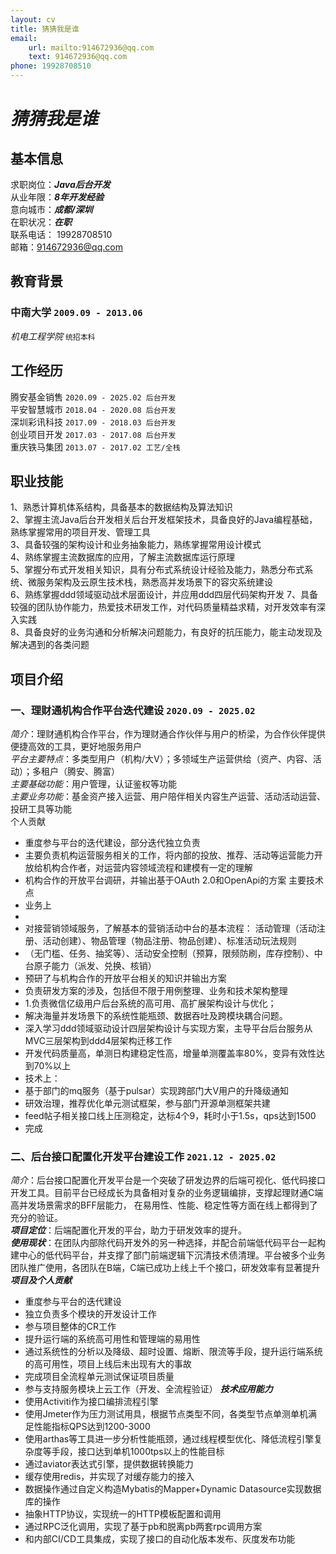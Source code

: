 ```yaml
---
layout: cv
title: 猜猜我是谁
email: 
    url: mailto:914672936@qq.com
    text: 914672936@qq.com
phone: 19928708510
---
```

# ___猜猜我是谁___


## 基本信息
求职岗位：___Java后台开发___ <br>
从业年限：___8年开发经验___ <br>
意向城市：___成都/深圳___ <br>
在职状况：___在职___ <br>
联系电话： 19928708510 <br>
邮箱：914672936@qq.com

## 教育背景

### __中南大学__  `2009.09 - 2013.06`
_机电工程学院_  `统招本科`


## 工作经历

腾安基金销售  `2020.09 - 2025.02 后台开发` <br>
平安智慧城市  `2018.04 - 2020.08 后台开发` <br>
深圳彩讯科技  `2017.09 - 2018.03 后台开发` <br>
创业项目开发  `2017.03 - 2017.08 后台开发` <br>
重庆铁马集团  `2013.07 - 2017.02 工艺/全栈` <br>


## 职业技能

1、熟悉计算机体系结构，具备基本的数据结构及算法知识 <br>
2、掌握主流Java后台开发相关后台开发框架技术，具备良好的Java编程基础，熟练掌握常用的项目开发、管理工具 <br>
3、具备较强的架构设计和业务抽象能力，熟练掌握常用设计模式 <br>
4、熟练掌握主流数据库的应用，了解主流数据库运行原理 <br>
5、掌握分布式开发相关知识，具有分布式系统设计经验及能力，熟悉分布式系统、微服务架构及云原生技术栈，熟悉高并发场景下的容灾系统建设 <br>
6、熟练掌握ddd领域驱动战术层面设计，并应用ddd四层代码架构开发
7、具备较强的团队协作能力，热爱技术研发工作，对代码质量精益求精，对开发效率有深入实践 <br>
8、具备良好的业务沟通和分析解决问题能力，有良好的抗压能力，能主动发现及解决遇到的各类问题 <br>


## 项目介绍


### __一、理财通机构合作平台迭代建设__ `2020.09 - 2025.02`

_简介_：理财通机构合作平台，作为理财通合作伙伴与用户的桥梁，为合作伙伴提供便捷高效的工具，更好地服务用户<br>
_平台主要特点_：多类型用户（机构/大V）；多领域生产运营供给（资产、内容、活动）；多租户（腾安、腾富）<br>
_主要基础功能_：用户管理，认证鉴权等功能<br>
_主要业务功能_：基金资产接入运营、用户陪伴相关内容生产运营、活动活动运营、投研工具等功能<br>
个人贡献<br>
- 重度参与平台的迭代建设，部分迭代独立负责
- 主要负责机构运营服务相关的工作，将内部的投放、推荐、活动等运营能力开放给机构合作者，对运营内容领域流程和建模有一定的理解
- 机构合作的开放平台调研，并输出基于OAuth 2.0和OpenApi的方案
主要技术点<br>
- 业务上
- 
- 对接营销领域服务，了解基本的营销活动中台的基本流程： 活动管理（活动注册、活动创建）、物品管理（物品注册、物品创建）、标准活动玩法规则
- （无门槛、任务、抽奖等）、活动安全控制（预算，限频防刷，库存控制）、中台原子能力（派发、兑换、核销）
- 预研了与机构合作的开放平台相关的知识并输出方案
- 负责研发方案的涉及，包括但不限于用例整理、业务和技术架构整理
- 1.负责微信亿级用户后台系统的高可用、高扩展架构设计与优化；
- 解决海量并发场景下的系统性能瓶颈、数据吞吐及跨模块耦合问题。
- 深入学习ddd领域驱动设计四层架构设计与实现方案，主导平台后台服务从MVC三层架构到ddd4层架构迁移工作
- 开发代码质量高，单测日构建稳定性高，增量单测覆盖率80%，变异有效性达到70%以上
- 技术上：
- 基于部门的mq服务（基于pulsar）实现跨部门大V用户的升降级通知<br>
- 研效治理，推荐优化单元测试框架，参与部门开源单测框架共建<br>
- feed帖子相关接口线上压测稳定，达标4个9，耗时小于1.5s，qps达到1500
- 完成


### __二、后台接口配置化开发平台建设工作__ `2021.12 - 2025.02`

_简介_：后台接口配置化开发平台是一个突破了研发边界的后端可视化、低代码接口开发工具。目前平台已经成长为具备相对复杂的业务逻辑编排，支撑起理财通C端高并发场景需求的BFF层能力，
在易用性、性能、稳定性等方面在线上都得到了充分的验证。
<br>
___项目定位___：后端配置化开发的平台，助力于研发效率的提升。<br>
___使用现状___：在团队内部除代码开发外的另一种选择，并配合前端低代码平台一起构建中心的低代码平台，并支撑了部门前端逻辑下沉清技术债清理。平台被多个业务团队推广使用，各团队在B端，C端已成功上线上千个接口，研发效率有显著提升<br>
___项目及个人贡献___
- 重度参与平台的迭代建设
- 独立负责多个模块的开发设计工作
- 参与项目整体的CR工作
- 提升运行端的系统高可用性和管理端的易用性
- 通过系统性的分析以及降级、超时设置、熔断、限流等手段，提升运行端系统的高可用性，项目上线后未出现有大的事故
- 完成项目全流程单元测试保证项目质量
- 参与支持服务模块上云工作（开发、全流程验证）
___技术应用能力___
- 使用Activiti作为接口编排流程引擎
- 使用Jmeter作为压力测试用具，根据节点类型不同，各类型节点单测单机满足性能指标QPS达到1200-3000
- 使用arthas等工具进一步分析性能瓶颈，通过线程模型优化、降低流程引擎复杂度等手段，接口达到单机1000tps以上的性能目标
- 通过aviator表达式引擎，提供数据转换能力
- 缓存使用redis，并实现了对缓存能力的接入
- 数据操作通过自定义构造Mybatis的Mapper+Dynamic Datasource实现数据库的操作
- 抽象HTTP协议，实现统一的HTTP模板配置和调用
- 通过RPC泛化调用，实现了基于pb和脱离pb两套rpc调用方案
- 和内部CI/CD工具集成，实现了接口的自动化版本发布、灰度发布功能


